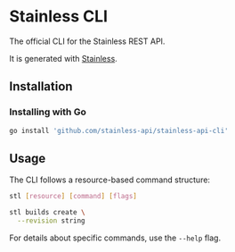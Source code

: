 # Stainless CLI

The official CLI for the Stainless REST API.

It is generated with [Stainless](https://www.stainless.com/).

## Installation

### Installing with Go

<!-- x-release-please-start-version -->

```sh
go install 'github.com/stainless-api/stainless-api-cli'
```

<!-- x-release-please-end -->

## Usage

The CLI follows a resource-based command structure:

```sh
stl [resource] [command] [flags]
```

```sh
stl builds create \
  --revision string
```

For details about specific commands, use the `--help` flag.
